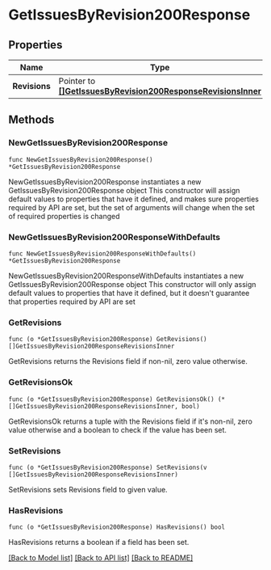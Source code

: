 # GetIssuesByRevision200Response

## Properties

Name | Type | Description | Notes
------------ | ------------- | ------------- | -------------
**Revisions** | Pointer to [**[]GetIssuesByRevision200ResponseRevisionsInner**](GetIssuesByRevision200ResponseRevisionsInner.md) |  | [optional] 

## Methods

### NewGetIssuesByRevision200Response

`func NewGetIssuesByRevision200Response() *GetIssuesByRevision200Response`

NewGetIssuesByRevision200Response instantiates a new GetIssuesByRevision200Response object
This constructor will assign default values to properties that have it defined,
and makes sure properties required by API are set, but the set of arguments
will change when the set of required properties is changed

### NewGetIssuesByRevision200ResponseWithDefaults

`func NewGetIssuesByRevision200ResponseWithDefaults() *GetIssuesByRevision200Response`

NewGetIssuesByRevision200ResponseWithDefaults instantiates a new GetIssuesByRevision200Response object
This constructor will only assign default values to properties that have it defined,
but it doesn't guarantee that properties required by API are set

### GetRevisions

`func (o *GetIssuesByRevision200Response) GetRevisions() []GetIssuesByRevision200ResponseRevisionsInner`

GetRevisions returns the Revisions field if non-nil, zero value otherwise.

### GetRevisionsOk

`func (o *GetIssuesByRevision200Response) GetRevisionsOk() (*[]GetIssuesByRevision200ResponseRevisionsInner, bool)`

GetRevisionsOk returns a tuple with the Revisions field if it's non-nil, zero value otherwise
and a boolean to check if the value has been set.

### SetRevisions

`func (o *GetIssuesByRevision200Response) SetRevisions(v []GetIssuesByRevision200ResponseRevisionsInner)`

SetRevisions sets Revisions field to given value.

### HasRevisions

`func (o *GetIssuesByRevision200Response) HasRevisions() bool`

HasRevisions returns a boolean if a field has been set.


[[Back to Model list]](../README.md#documentation-for-models) [[Back to API list]](../README.md#documentation-for-api-endpoints) [[Back to README]](../README.md)



